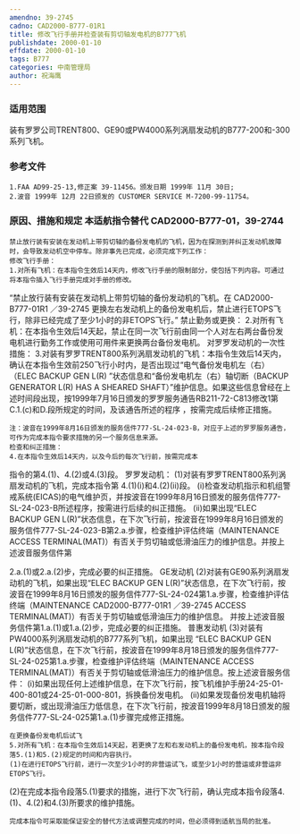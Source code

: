 ```yaml
---
amendno: 39-2745
cadno: CAD2000-B777-01R1
title: 修改飞行手册并检查装有剪切轴发电机的B777飞机
publishdate: 2000-01-10
effdate: 2000-01-10
tags: B777
categories: 中南管理局
author: 祝海鹰
---
```


### 适用范围 
装有罗罗公司TRENT800、GE90或PW4000系列涡扇发动机的B777-200和-300系列飞机。

<!--more-->
### 参考文件
    1.FAA AD99-25-13,修正案 39-11456。颁发日期 1999年 11月 30日; 
    2.波音 1999年 12月 22日颁发的 CUSTOMER SERVICE M-7200-99-11754。

### 原因、措施和规定 本适航指令替代 CAD2000-B777-01，39-2744 
    禁止放行装有安装在发动机上带剪切轴的备份发电机的飞机，因为在探测到并纠正发动机故障时，会导致发动机空中停车。除非事先已完成，必须完成下列工作： 
    修改飞行手册： 
    1.对所有飞机：在本指令生效后14天内，修改飞行手册的限制部分，使包括下列内容。可通过将本指令插入飞行手册完成对手册的修改。 
“禁止放行装有安装在发动机上带剪切轴的备份发动机的飞机。在
       CAD2000-B777-01R1   ／39-2745 
更换左右发动机上的备份发电机后，禁止进行ETOPS飞行，除非已经完成了至少1小时的非ETOPS飞行。”
    禁止勤务或更换： 
    2.对所有飞机：在本指令生效后14天起，禁止在同一次飞行前由同一个人对左右两台备份发电机进行勤务工作或使用可用件来更换两台备份发电机。 
    对罗罗发动机的一次性措施： 
    3.对装有罗罗TRENT800系列涡扇发动机的飞机：本指令生效后14天内，确认在本指令生效前250飞行小时内，是否出现过“电气备份发电机左（右）（ELEC BACKUP GEN L(R) ”状态信息和“备份发电机左（右）轴切断（BACKUP GENERATOR L(R) HAS A SHEARED  SHAFT）”维护信息。如果这些信息曾经在上述时间段出现，按1999年7月16日颁发的罗罗服务通告RB211-72-C813修改1第C.1.(c)和D.段所规定的时间，及该通告所述的程序 ，按需完成后续修正措施。 

    注：波音在1999年8月16日颁发的服务信件777-SL-24-023-B，对应于上述的罗罗服务通告，可作为完成本指令要求措施的另一个服务信息来源。 
    检查和纠正措施： 
    4.在本指令生效后14天内，以及今后的每次飞行前，按需完成本
指令的第4.(1)、4.(2)或4.(3)段。     罗罗发动机： 
(1)对装有罗罗TRENT800系列涡扇发动机的飞机，完成本指令第
4.(1)(i)和4.(2)(ii)段。 
(i)检查发动机指示和机组警戒系统(EICAS)的电气维护页，并按波音在1999年8月16日颁发的服务信件777-SL-24-023-B所述程序，按需进行后续的纠正措施。 
(ii)如果出现“ELEC BACKUP GEN L(R)”状态信息，在下次飞行前，按波音在1999年8月16日颁发的服务信件777-SL-24-023-B第2.a.步骤，检查维护评估终端（MAINTENANCE ACCESS TERMINAL(MAT)）有否关于剪切轴或低滑油压力的维护信息。并按上述波音服务信件第

2.a.(1)或2.a.(2)步，完成必要的纠正措施。     GE发动机 
(2)对装有GE90系列涡扇发动机的飞机，如果出现“ELEC BACKUP GEN L(R)”状态信息，在下次飞行前，按波音在1999年8月16日颁发的服务信件777-SL-24-024第1.a.步骤，检查维护评估终端（MAINTENANCE 
       CAD2000-B777-01R1   ／39-2745 
ACCESS TERMINAL(MAT)）有否关于剪切轴或低滑油压力的维护信息。
并按上述波音服务信件第1.a.(1)或1.a.(2)步，完成必要的纠正措施。    普惠发动机 
    (3)对装有PW4000系列涡扇发动机的B777系列飞机，如果出现 “ELEC BACKUP GEN L(R)”状态信息，在下次飞行前，按波音在1999年8月18日颁发的服务信件777-SL-24-025第1.a.步骤，检查维护评估终端（MAINTENANCE ACCESS TERMINAL(MAT)）有否关于剪切轴或低滑油压力的维护信息。按上述波音服务信件： 
    (i)如果出现任何上述维护信息，在下次飞行前，按飞机维护手册24-25-01-400-801或24-25-01-000-801，拆换备份发电机。 
    (ii)如果发现备份发电机轴将要切断，或出现滑油压力低信息，在下次飞行前，按波音1999年8月18日颁发的服务信件777-SL-24-025第1.a.(1)步骤完成修正措施。 

    在更换备份发电机后试飞 
    5.对所有飞机：在本指令生效后14天起，若更换了左和右发动机上的备份发电机，按本指令段落5.(1)和5.(2)规定的时间和内容执行。
    (1)在进行ETOPS飞行前，进行一次至少1小时的非营运试飞，或至少1小时的营运或非营运非ETOPS飞行。 
(2)在完成本指令段落5.(1)要求的措施，进行下次飞行前，确认完成本指令段落4.(1)、4.(2)和4.(3)所要求的维护措施。 

    完成本指令可采取能保证安全的替代方法或调整完成的时间，但必须得到适航当局的批准。

